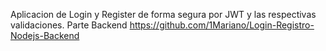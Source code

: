 Aplicacion de Login y Register de forma segura por JWT y las respectivas validaciones. 
Parte Backend https://github.com/1Mariano/Login-Registro-Nodejs-Backend
